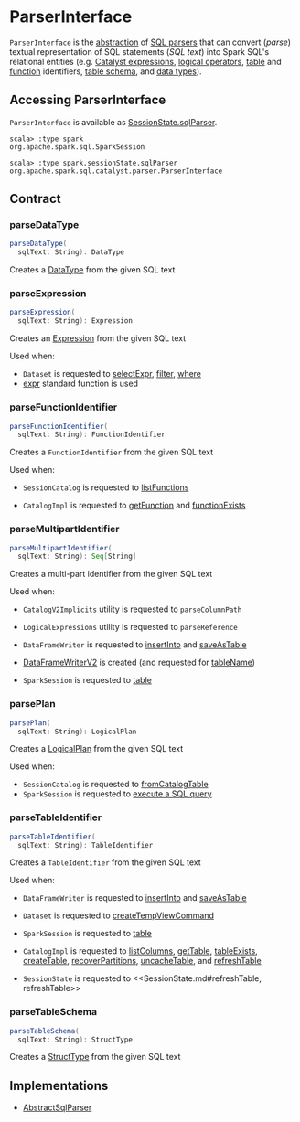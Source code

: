 # ParserInterface

`ParserInterface` is the [abstraction](#contract) of [SQL parsers](#implementations) that can convert (_parse_) textual representation of SQL statements (_SQL text_) into Spark SQL's relational entities (e.g. [Catalyst expressions](#parseExpression), [logical operators](#parsePlan), [table](#parseTableIdentifier) and [function](#parseFunctionIdentifier) identifiers, [table schema](#parseTableSchema), and [data types](#parseDataType)).

## Accessing ParserInterface

`ParserInterface` is available as [SessionState.sqlParser](../SessionState.md#sqlParser).

```text
scala> :type spark
org.apache.spark.sql.SparkSession

scala> :type spark.sessionState.sqlParser
org.apache.spark.sql.catalyst.parser.ParserInterface
```

## Contract

### <span id="parseDataType"> parseDataType

```scala
parseDataType(
  sqlText: String): DataType
```

Creates a [DataType](../types/DataType.md) from the given SQL text

### <span id="parseExpression"> parseExpression

```scala
parseExpression(
  sqlText: String): Expression
```

Creates an [Expression](../expressions/Expression.md) from the given SQL text

Used when:

* `Dataset` is requested to [selectExpr](../dataset-operators.md#selectExpr), [filter](../dataset-operators.md#filter), [where](../dataset-operators.md#where)
* [expr](../standard-functions/index.md#expr) standard function is used

### <span id="parseFunctionIdentifier"> parseFunctionIdentifier

```scala
parseFunctionIdentifier(
  sqlText: String): FunctionIdentifier
```

Creates a `FunctionIdentifier` from the given SQL text

Used when:

* `SessionCatalog` is requested to [listFunctions](../SessionCatalog.md#listFunctions)

* `CatalogImpl` is requested to [getFunction](../CatalogImpl.md#getFunction) and [functionExists](../CatalogImpl.md#functionExists)

### <span id="parseMultipartIdentifier"> parseMultipartIdentifier

```scala
parseMultipartIdentifier(
  sqlText: String): Seq[String]
```

Creates a multi-part identifier from the given SQL text

Used when:

* `CatalogV2Implicits` utility is requested to `parseColumnPath`
* `LogicalExpressions` utility is requested to `parseReference`
* `DataFrameWriter` is requested to [insertInto](../DataFrameWriter.md#insertInto) and [saveAsTable](../DataFrameWriter.md#saveAsTable)

* [DataFrameWriterV2](../DataFrameWriterV2.md) is created (and requested for [tableName](../DataFrameWriterV2.md#tableName))

* `SparkSession` is requested to [table](../SparkSession.md#table)

### <span id="parsePlan"> parsePlan

```scala
parsePlan(
  sqlText: String): LogicalPlan
```

Creates a [LogicalPlan](../logical-operators/LogicalPlan.md) from the given SQL text

Used when:

* `SessionCatalog` is requested to [fromCatalogTable](../SessionCatalog.md#fromCatalogTable)
* `SparkSession` is requested to [execute a SQL query](../SparkSession.md#sql)

### <span id="parseTableIdentifier"> parseTableIdentifier

```scala
parseTableIdentifier(
  sqlText: String): TableIdentifier
```

Creates a `TableIdentifier` from the given SQL text

Used when:

* `DataFrameWriter` is requested to [insertInto](../DataFrameWriter.md#insertInto) and [saveAsTable](../DataFrameWriter.md#saveAsTable)

* `Dataset` is requested to [createTempViewCommand](../dataset-basic-actions.md#createTempViewCommand)

* `SparkSession` is requested to [table](../SparkSession.md#table)

* `CatalogImpl` is requested to [listColumns](../CatalogImpl.md#listColumns), [getTable](../CatalogImpl.md#getTable), [tableExists](../CatalogImpl.md#tableExists), [createTable](../CatalogImpl.md#createTable), [recoverPartitions](../CatalogImpl.md#recoverPartitions), [uncacheTable](../CatalogImpl.md#uncacheTable), and [refreshTable](../CatalogImpl.md#refreshTable)

* `SessionState` is requested to <<SessionState.md#refreshTable, refreshTable>>

### <span id="parseTableSchema"> parseTableSchema

```scala
parseTableSchema(
  sqlText: String): StructType
```

Creates a [StructType](../types/StructType.md) from the given SQL text

## Implementations

* [AbstractSqlParser](AbstractSqlParser.md)
